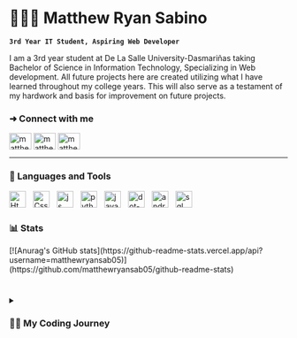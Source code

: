 # 🙋🏻‍♂️ Matthew Ryan Sabino

**`3rd Year IT Student, Aspiring Web Developer`**

I am a 3rd year student at De La Salle University-Dasmariñas taking Bachelor of Science in Information Technology, Specializing in Web development. All future projects here are created utilizing what I have learned throughout my college years. This will also serve as a testament of my hardwork and basis for improvement on future projects.

<h3 align="left">➜ Connect with me</h3>
<p align="left">
<a href="https://fb.com/matthewry.sabino.05" target="blank"><img align="center" src="https://raw.githubusercontent.com/rahuldkjain/github-profile-readme-generator/master/src/images/icons/Social/facebook.svg" alt="matthewry.sabino.05" height="30" width="40" /></a>
<a href="https://instagram.com/matthew.ryy_" target="blank"><img align="center" src="https://raw.githubusercontent.com/rahuldkjain/github-profile-readme-generator/master/src/images/icons/Social/instagram.svg" alt="matthew.ryy_" height="30" width="40" /></a>
<a href="https://linkedin.com/in/matthew-sabino" target="blank"><img align="center" src="https://raw.githubusercontent.com/rahuldkjain/github-profile-readme-generator/master/src/images/icons/Social/linked-in-alt.svg" alt="matthew sabino" height="30" width="40" /></a>
</p>

---

<h3 align="left">🧰 Languages and Tools</h3>

<img align="left" alt="Html" width="30px" style="padding-right:10px" src="https://cdn.jsdelivr.net/gh/devicons/devicon@latest/icons/html5/html5-original.svg" />
<img align="left" alt="Css" width="30px" style="padding-right:10px" src="https://cdn.jsdelivr.net/gh/devicons/devicon@latest/icons/css3/css3-original.svg" />
<img align="left" alt="js" width="30px" style="padding-right:10px" src="https://cdn.jsdelivr.net/gh/devicons/devicon@latest/icons/javascript/javascript-original.svg" />
<img align="left" alt="python" width="30px" style="padding-right:10px" src="https://cdn.jsdelivr.net/gh/devicons/devicon@latest/icons/python/python-original.svg" />
<img align="left" alt="java" width="30px" style="padding-right:10px" src="https://cdn.jsdelivr.net/gh/devicons/devicon@latest/icons/java/java-original.svg" />
<img align="left" alt="dot-net" width="30px" style="padding-right:10px" src="https://cdn.jsdelivr.net/gh/devicons/devicon@latest/icons/dot-net/dot-net-original.svg" />
<img align="left" alt="androidstudio" width="30px" style="padding-right:10px" src="https://cdn.jsdelivr.net/gh/devicons/devicon@latest/icons/androidstudio/androidstudio-original.svg" />
<img align="left" alt="sql" width="30px" style="padding-right:10px" src="https://cdn.jsdelivr.net/gh/devicons/devicon@latest/icons/azuresqldatabase/azuresqldatabase-original.svg" /><br/>


#

<h3 align="left">📊 Stats</h3>
[![Anurag's GitHub stats](https://github-readme-stats.vercel.app/api?username=matthewryansab05)](https://github.com/matthewryansab05/github-readme-stats)

#

<details>
  <summary><h3>👨‍💻 My Coding Journey</h3></summary>
  Ever since I was a kid, there's this part of me that has always loved computers and wondered how they function and what it can do. I guess my father also has a part on this since he used to own 2 computer shops in which i used to go always. Few years have passed and now im in college, taking the course I have always wanted, is now learning a lot when it comes to programming and other IT related stuff that I never dreamt of. My first programming language is Java then proceeded to learn Python, C# dot net, and now were about to learn the Laravel framework. I know that those will not be enough for the future but I know to myself that Im slowly making progress and I hope it remains that way. 
</details>
          
